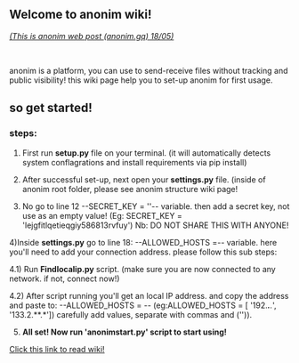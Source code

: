 <div class="markdown-body">
<h2>Welcome to anonim wiki!</h2>
<p><span style="text-decoration: underline;"><em>(This is anonim web post <a href="anonim.gq">(anonim.gq)</a> 18/05)</em></span></p>
<p>&nbsp;</p>
<p>anonim is a platform, you can use to send-receive files without tracking and public visibility! this wiki page help you to set-up anonim for first usage.</p>
<h2><a id="user-content-so-get-started" class="anchor" href="https://github.com/soorajpazeekal/anonim/wiki/Wiki-First-use!#so-get-started" aria-hidden="true"></a>so get started!</h2>
<h3><a id="user-content-steps" class="anchor" href="https://github.com/soorajpazeekal/anonim/wiki/Wiki-First-use!#steps" aria-hidden="true"></a>steps:</h3>
<ol>
<li>
<p>First run&nbsp;<strong>setup.py</strong>&nbsp;file on your terminal. (it will automatically detects system conflagrations and install requirements via pip install)</p>
</li>
<li>
<p>After successful set-up, next open your&nbsp;<strong>settings.py</strong>&nbsp;file. (inside of anonim root folder, please see anonim structure wiki page!</p>
</li>
<li>
<p>No go to line 12 --SECRET_KEY = ''-- variable. then add a secret key, not use as an empty value! (Eg: SECRET_KEY = 'lejgfitlqetieqgiy586813rvfuy') Nb: DO NOT SHARE THIS WITH ANYONE!</p>
</li>
</ol>
<p>4)Inside&nbsp;<strong>settings.py</strong>&nbsp;go to line 18: --ALLOWED_HOSTS =-- variable. here you'll need to add your connection address. please follow this sub steps:</p>
<p>4.1) Run&nbsp;<strong>Findlocalip.py</strong>&nbsp;script. (make sure you are now connected to any network. if not, connect now!)</p>
<p>4.2) After script running you'll get an local IP address. and copy the address and paste to: --ALLOWED_HOSTS = -- (eg:ALLOWED_HOSTS = [ '192.<em><strong>.</strong>.</em>', '133.2.**.*']) carefully add values, separate with commas and ('')).</p>
<ol start="5">
<li><strong>All set! Now run 'anonimstart.py' script to start using!</strong></li>
</ol>
</div>
<div id="wiki-footer" class="mt-5 muted-link wiki-footer"><a href="https://github.com/soorajpazeekal/anonim/wiki/Wiki-First-use!">Click this link to read wiki!</a></div>